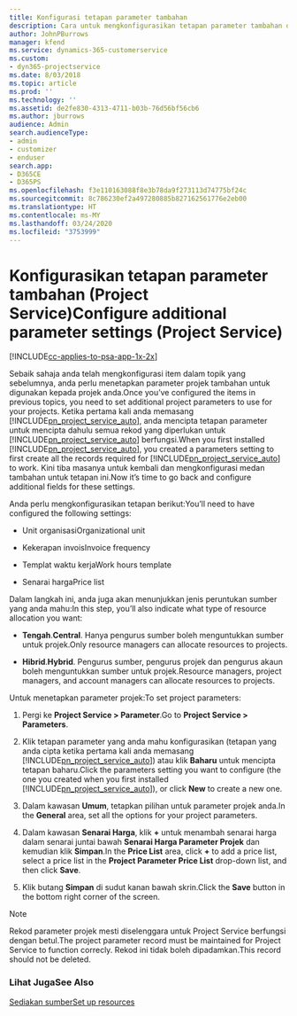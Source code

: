 ```yaml
---
title: Konfigurasi tetapan parameter tambahan
description: Cara untuk mengkonfigurasikan tetapan parameter tambahan dalam Project Service
author: JohnPBurrows
manager: kfend
ms.service: dynamics-365-customerservice
ms.custom:
- dyn365-projectservice
ms.date: 8/03/2018
ms.topic: article
ms.prod: ''
ms.technology: ''
ms.assetid: de2fe830-4313-4711-b03b-76d56bf56cb6
ms.author: jburrows
audience: Admin
search.audienceType:
- admin
- customizer
- enduser
search.app:
- D365CE
- D365PS
ms.openlocfilehash: f3e110163088f8e3b78da9f273113d74775bf24c
ms.sourcegitcommit: 8c786230ef2a497280885b827162561776e2eb00
ms.translationtype: HT
ms.contentlocale: ms-MY
ms.lasthandoff: 03/24/2020
ms.locfileid: "3753999"
---
```

# <a name="configure-additional-parameter-settings-project-service"></a><span data-ttu-id="01613-103">Konfigurasikan tetapan parameter tambahan (Project Service)</span><span class="sxs-lookup"><span data-stu-id="01613-103">Configure additional parameter settings (Project Service)</span></span>

[!INCLUDE[cc-applies-to-psa-app-1x-2x](../includes/cc-applies-to-psa-app-1x-2x.md)]

<span data-ttu-id="01613-104">Sebaik sahaja anda telah mengkonfigurasi item dalam topik yang sebelumnya, anda perlu menetapkan parameter projek tambahan untuk digunakan kepada projek anda.</span><span class="sxs-lookup"><span data-stu-id="01613-104">Once you’ve configured the items in previous topics, you need to set additional project parameters to use for your projects.</span></span> <span data-ttu-id="01613-105">Ketika pertama kali anda memasang [!INCLUDE[pn_project_service_auto](../includes/pn-project-service-auto.md)], anda mencipta tetapan parameter untuk mencipta dahulu semua rekod yang diperlukan untuk [!INCLUDE[pn_project_service_auto](../includes/pn-project-service-auto.md)] berfungsi.</span><span class="sxs-lookup"><span data-stu-id="01613-105">When you first installed [!INCLUDE[pn_project_service_auto](../includes/pn-project-service-auto.md)], you created a parameters setting to first create all the records required for [!INCLUDE[pn_project_service_auto](../includes/pn-project-service-auto.md)] to work.</span></span> <span data-ttu-id="01613-106">Kini tiba masanya untuk kembali dan mengkonfigurasi medan tambahan untuk tetapan ini.</span><span class="sxs-lookup"><span data-stu-id="01613-106">Now it’s time to go back and configure additional fields for these settings.</span></span>  
  
 <span data-ttu-id="01613-107">Anda perlu mengkonfigurasikan tetapan berikut:</span><span class="sxs-lookup"><span data-stu-id="01613-107">You’ll need to have configured the following settings:</span></span>  
  
-   <span data-ttu-id="01613-108">Unit organisasi</span><span class="sxs-lookup"><span data-stu-id="01613-108">Organizational unit</span></span>  
  
-   <span data-ttu-id="01613-109">Kekerapan invois</span><span class="sxs-lookup"><span data-stu-id="01613-109">Invoice frequency</span></span>  
  
-   <span data-ttu-id="01613-110">Templat waktu kerja</span><span class="sxs-lookup"><span data-stu-id="01613-110">Work hours template</span></span>  
  
-   <span data-ttu-id="01613-111">Senarai harga</span><span class="sxs-lookup"><span data-stu-id="01613-111">Price list</span></span>  
 
<span data-ttu-id="01613-112">Dalam langkah ini, anda juga akan menunjukkan jenis peruntukan sumber yang anda mahu:</span><span class="sxs-lookup"><span data-stu-id="01613-112">In this step, you’ll also indicate what type of resource allocation you want:</span></span>  
  
- <span data-ttu-id="01613-113">**Tengah**.</span><span class="sxs-lookup"><span data-stu-id="01613-113">**Central**.</span></span> <span data-ttu-id="01613-114">Hanya pengurus sumber boleh menguntukkan sumber untuk projek.</span><span class="sxs-lookup"><span data-stu-id="01613-114">Only resource managers can allocate resources to projects.</span></span>  
  
- <span data-ttu-id="01613-115">**Hibrid**.</span><span class="sxs-lookup"><span data-stu-id="01613-115">**Hybrid**.</span></span> <span data-ttu-id="01613-116">Pengurus sumber, pengurus projek dan pengurus akaun boleh menguntukkan sumber untuk projek.</span><span class="sxs-lookup"><span data-stu-id="01613-116">Resource managers, project managers, and account managers can allocate resources to projects.</span></span>  
  
 
<span data-ttu-id="01613-117">Untuk menetapkan parameter projek:</span><span class="sxs-lookup"><span data-stu-id="01613-117">To set project parameters:</span></span>  
  
1. <span data-ttu-id="01613-118">Pergi ke **Project Service > Parameter**.</span><span class="sxs-lookup"><span data-stu-id="01613-118">Go to **Project Service > Parameters**.</span></span>  
  
2. <span data-ttu-id="01613-119">Klik tetapan parameter yang anda mahu konfigurasikan (tetapan yang anda cipta ketika pertama kali anda memasang [!INCLUDE[pn_project_service_auto](../includes/pn-project-service-auto.md)]) atau klik **Baharu** untuk mencipta tetapan baharu.</span><span class="sxs-lookup"><span data-stu-id="01613-119">Click the parameters setting you want to configure (the one you created when you first installed [!INCLUDE[pn_project_service_auto](../includes/pn-project-service-auto.md)]), or click **New** to create a new one.</span></span>  
  
3. <span data-ttu-id="01613-120">Dalam kawasan **Umum**, tetapkan pilihan untuk parameter projek anda.</span><span class="sxs-lookup"><span data-stu-id="01613-120">In the **General** area, set all the options for your project parameters.</span></span>  
  
4. <span data-ttu-id="01613-121">Dalam kawasan **Senarai Harga**, klik **+** untuk menambah senarai harga dalam senarai juntai bawah **Senarai Harga Parameter Projek** dan kemudian klik **Simpan**.</span><span class="sxs-lookup"><span data-stu-id="01613-121">In the **Price List** area, click **+** to add a price list, select a price list in the **Project Parameter Price List** drop-down list, and then click **Save**.</span></span>  
  
5. <span data-ttu-id="01613-122">Klik butang **Simpan** di sudut kanan bawah skrin.</span><span class="sxs-lookup"><span data-stu-id="01613-122">Click the **Save** button in the bottom right corner of the screen.</span></span>  

> [!NOTE]
> <span data-ttu-id="01613-123">Rekod parameter projek mesti diselenggara untuk Project Service berfungsi dengan betul.</span><span class="sxs-lookup"><span data-stu-id="01613-123">The project parameter record must be maintained for Project Service to function correcly.</span></span> <span data-ttu-id="01613-124">Rekod ini tidak boleh dipadamkan.</span><span class="sxs-lookup"><span data-stu-id="01613-124">This record should not be deleted.</span></span>

### <a name="see-also"></a><span data-ttu-id="01613-125">Lihat Juga</span><span class="sxs-lookup"><span data-stu-id="01613-125">See Also</span></span>  
 [<span data-ttu-id="01613-126">Sediakan sumber</span><span class="sxs-lookup"><span data-stu-id="01613-126">Set up resources</span></span>](../project-service/set-up-resources.md)
